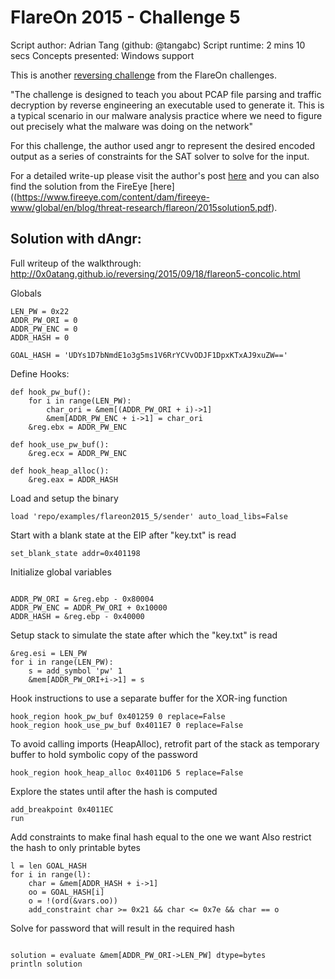 # FlareOn 2015 - Challenge 5

   Script author: Adrian Tang (github: @tangabc)
   Script runtime: 2 mins 10 secs
   Concepts presented: Windows support

This is another [reversing challenge](https://github.com/angr/angr-examples/tree/master/examples/flareon2015_5/sender) from the FlareOn challenges.

"The challenge is designed to teach you about PCAP file parsing and traffic
decryption by reverse engineering an executable used to generate it. This is a
typical scenario in our malware analysis practice where we need to figure out
precisely what the malware was doing on the network"

For this challenge, the author used angr to represent the desired encoded output
as a series of constraints for the SAT solver to solve for the input.

For a detailed write-up please visit the author's post [here](http://0x0atang.github.io/reversing/2015/09/18/flareon5-concolic.html) and
you can also find the solution from the FireEye [here]((https://www.fireeye.com/content/dam/fireeye-www/global/en/blog/threat-research/flareon/2015solution5.pdf).


## Solution with dAngr:
Full writeup of the walkthrough:
http://0x0atang.github.io/reversing/2015/09/18/flareon5-concolic.html

Globals
```
LEN_PW = 0x22
ADDR_PW_ORI = 0
ADDR_PW_ENC = 0
ADDR_HASH = 0

GOAL_HASH = 'UDYs1D7bNmdE1o3g5ms1V6RrYCVvODJF1DpxKTxAJ9xuZW=='
```

Define Hooks:
``` 
def hook_pw_buf():
    for i in range(LEN_PW):
        char_ori = &mem[(ADDR_PW_ORI + i)->1]
        &mem[ADDR_PW_ENC + i->1] = char_ori
    &reg.ebx = ADDR_PW_ENC

def hook_use_pw_buf():
    &reg.ecx = ADDR_PW_ENC

def hook_heap_alloc():
    &reg.eax = ADDR_HASH

```
Load and setup the binary
```
load 'repo/examples/flareon2015_5/sender' auto_load_libs=False
```
Start with a blank state at the EIP after "key.txt" is read
```
set_blank_state addr=0x401198

```
Initialize global variables
```

ADDR_PW_ORI = &reg.ebp - 0x80004
ADDR_PW_ENC = ADDR_PW_ORI + 0x10000
ADDR_HASH = &reg.ebp - 0x40000

```
Setup stack to simulate the state after which the "key.txt" is read
```
&reg.esi = LEN_PW
for i in range(LEN_PW):
    s = add_symbol 'pw' 1
    &mem[ADDR_PW_ORI+i->1] = s 
```
Hook instructions to use a separate buffer for the XOR-ing function
```
hook_region hook_pw_buf 0x401259 0 replace=False
hook_region hook_use_pw_buf 0x4011E7 0 replace=False
```
To avoid calling imports (HeapAlloc), retrofit part of the stack as temporary buffer to hold symbolic copy of the password
```
hook_region hook_heap_alloc 0x4011D6 5 replace=False
```
Explore the states until after the hash is computed
```
add_breakpoint 0x4011EC
run
```
Add constraints to make final hash equal to the one we want
Also restrict the hash to only printable bytes
```
l = len GOAL_HASH
for i in range(l):
    char = &mem[ADDR_HASH + i->1]
    oo = GOAL_HASH[i]
    o = !(ord(&vars.oo))
    add_constraint char >= 0x21 && char <= 0x7e && char == o
```
Solve for password that will result in the required hash
```

solution = evaluate &mem[ADDR_PW_ORI->LEN_PW] dtype=bytes
println solution
```
